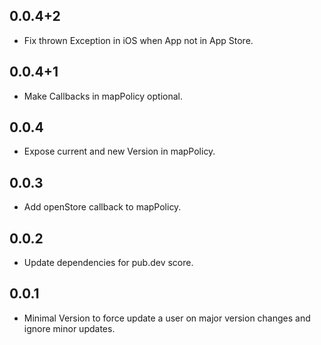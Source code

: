 ## 0.0.4+2

* Fix thrown Exception in iOS when App not in App Store.

## 0.0.4+1

* Make Callbacks in mapPolicy optional.

## 0.0.4

* Expose current and new Version in mapPolicy.

## 0.0.3

* Add openStore callback to mapPolicy.

## 0.0.2

* Update dependencies for pub.dev score.

## 0.0.1

* Minimal Version to force update a user on major version changes and ignore minor updates.

